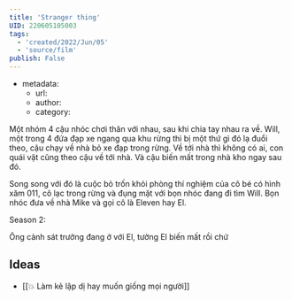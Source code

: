```yaml
---
title: 'Stranger thing'
UID: 220605105003
tags:
  - 'created/2022/Jun/05'
  - 'source/film'
publish: False
---
```

- metadata:
	- url:
	- author:
	- category: 


Một nhóm 4 cậu nhóc chơi thân với nhau, sau khi chia tay nhau ra về. Will, một trong 4 đứa đạp xe ngang qua khu rừng thì bị một thứ gì đó lạ đuổi theo, cậu chạy về nhà bỏ xe đạp trong rừng. Về tới nhà thì không có ai, con quái vật cũng theo cậu về tới nhà. Và cậu biến mất trong nhà kho ngay sau đó.

Song song với đó là cuộc bỏ trốn khỏi phòng thí nghiệm của cô bé có hình xăm 011, cô lạc trong rừng và đụng mặt với bọn nhóc đang đi tìm Will. Bọn nhóc đưa về nhà Mike và gọi cô là Eleven hay El.

Season 2:

Ông cảnh sát trưởng đang ở với El, tưởng El biến mất rồi chứ



## Ideas
- [[💥 Làm kẻ lập dị hay muốn giống mọi người]]